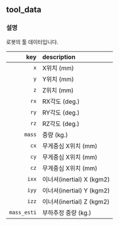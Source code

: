 ﻿## tool_data

### 설명

로봇의 툴 데이터입니다.

|key|description|
|---:|:---|
|`x`|X위치 (mm)|
|`y`|Y위치 (mm)|
|`z`|Z위치 (mm)|
|`rx`|RX각도 (deg.)|
|`ry`|RY각도 (deg.)|
|`rz`|RZ각도 (deg.)|
|`mass`|중량 (kg.)|
|`cx`|무게중심 X위치 (mm)|
|`cy`|무게중심 X위치 (mm)|
|`cz`|무게중심 X위치 (mm)|
|`ixx`|이너셔(inertial) X (kgm2)|
|`iyy`|이너셔(inertial) Y (kgm2)|
|`izz`|이너셔(inertial) Z (kgm2)|
|`mass_esti`|부하추정 중량 (kg.)|
